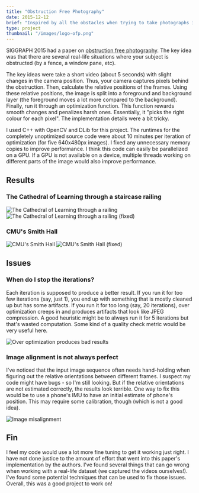```yaml
---
title: "Obstruction Free Photography"
date: 2015-12-12
brief: "Inspired by all the obstacles when trying to take photographs in Bangalore, I try implementing this computational photography paper and run it on images taken around the CMU campus."
type: project
thumbnail: "/images/logo-ofp.png"
---
```


SIGGRAPH 2015 had a paper on [obstruction free photography](https://sites.google.com/site/obstructionfreephotography/). The key idea was that there are several real-life situations where your subject is obstructed (by a fence, a window pane, etc).

The key ideas were take a short video (about 5 seconds) with slight changes in the camera position. Thus, your camera captures pixels behind the obstruction. Then, calculate the relative positions of the frames. Using these relative positions, the image is split into a foreground and background layer (the foreground moves a lot more compared to the background). Finally, run it through an optimization function. This function rewards smooth changes and penalizes harsh ones. Essentially, it "picks the right colour for each pixel". The implementation details were a bit tricky.

I used C++ with OpenCV and DLib for this project. The runtimes for the completely unoptimized source code were about 10 minutes per iteration of optimization (for five 640x480px images). I fixed any unnecessary memory copies to improve performance. I think this code can easily be parallelized on a GPU. If a GPU is not available on a device, multiple threads working on different parts of the image would also improve performance.

## Results
### The Cathedral of Learning through a staircase railing
![The Cathedral of Learning through a railing](/images/ofp-cathedral-learning.png)
![The Cathedral of Learning through a railing (fixed)](/images/ofp-cathedral-learning-fixed.png)

### CMU's Smith Hall
![CMU's Smith Hall](/images/ofp-smith-hall.png)
![CMU's Smith Hall (fixed)](/images/ofp-smith-hall-fixed.png)

## Issues

### When do I stop the iterations?
Each iteration is supposed to produce a better result. If you run it for too few iterations (say, just 1), you end up with something that is mostly cleaned up but has some artifacts. If you run it for too long (say, 20 iterations), over optimization creeps in and produces artifacts that look like JPEG compression. A good heuristic might be to always run it for 5 iterations but that's wasted computation. Some kind of a quality check metric would be very useful here.

![Over optimization produces bad results](/images/ofp-over-optimize.png)

### Image alignment is not always perfect
I've noticed that the input image sequence often needs hand-holding when figuring out the relative orientations between different frames. I suspect my code might have bugs - so I'm still looking. But if the relative orientations are not estimated correctly, the results look terrible. One way to fix this would be to use a phone's IMU to have an initial estimate of phone's position. This may require some calibration, though (which is not a good idea).

![Image misalignment](/images/ofp-image-misalign.png)

## Fin
I feel my code would use a lot more fine tuning to get it working just right. I have not done justice to the amount of effort that went into this paper's implementation by the authors. I've found several things that can go wrong when working with a real-life dataset (we captured the videos ourselves!). I've found some potential techniques that can be used to fix those issues. Overall, this was a good project to work on!
